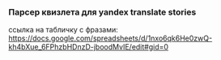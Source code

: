 ### Парсер квизлета для yandex translate stories
ссылка на табличку с фразами: https://docs.google.com/spreadsheets/d/1nxo6qk6He0zwQ-kh4bXue_6FPhzbHDnzD-jboodMvIE/edit#gid=0
